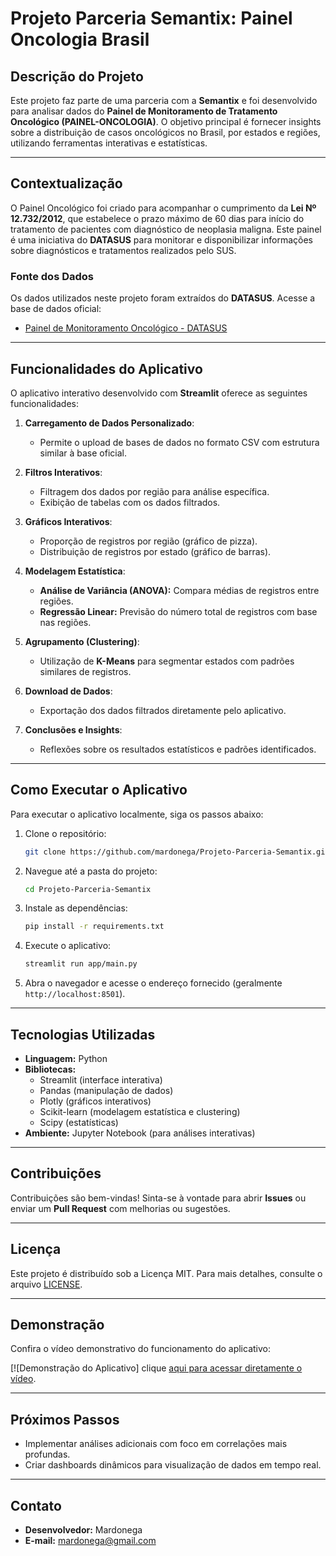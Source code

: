 
# **Projeto Parceria Semantix: Painel Oncologia Brasil**

## **Descrição do Projeto**
Este projeto faz parte de uma parceria com a **Semantix** e foi desenvolvido para analisar dados do **Painel de Monitoramento de Tratamento Oncológico (PAINEL-ONCOLOGIA)**. O objetivo principal é fornecer insights sobre a distribuição de casos oncológicos no Brasil, por estados e regiões, utilizando ferramentas interativas e estatísticas.

---

## **Contextualização**
O Painel Oncológico foi criado para acompanhar o cumprimento da **Lei Nº 12.732/2012**, que estabelece o prazo máximo de 60 dias para início do tratamento de pacientes com diagnóstico de neoplasia maligna. Este painel é uma iniciativa do **DATASUS** para monitorar e disponibilizar informações sobre diagnósticos e tratamentos realizados pelo SUS.

### **Fonte dos Dados**
Os dados utilizados neste projeto foram extraídos do **DATASUS**. Acesse a base de dados oficial:
- [Painel de Monitoramento Oncológico - DATASUS](http://tabnet.datasus.gov.br/cgi/dhdat.exe?PAINEL_ONCO/PAINEL_ONCOLOGIABR.def)

---

## **Funcionalidades do Aplicativo**
O aplicativo interativo desenvolvido com **Streamlit** oferece as seguintes funcionalidades:

1. **Carregamento de Dados Personalizado**:
   - Permite o upload de bases de dados no formato CSV com estrutura similar à base oficial.
   
2. **Filtros Interativos**:
   - Filtragem dos dados por região para análise específica.
   - Exibição de tabelas com os dados filtrados.

3. **Gráficos Interativos**:
   - Proporção de registros por região (gráfico de pizza).
   - Distribuição de registros por estado (gráfico de barras).

4. **Modelagem Estatística**:
   - **Análise de Variância (ANOVA):** Compara médias de registros entre regiões.
   - **Regressão Linear:** Previsão do número total de registros com base nas regiões.

5. **Agrupamento (Clustering)**:
   - Utilização de **K-Means** para segmentar estados com padrões similares de registros.

6. **Download de Dados**:
   - Exportação dos dados filtrados diretamente pelo aplicativo.

7. **Conclusões e Insights**:
   - Reflexões sobre os resultados estatísticos e padrões identificados.

---

## **Como Executar o Aplicativo**
Para executar o aplicativo localmente, siga os passos abaixo:

1. Clone o repositório:
   ```bash
   git clone https://github.com/mardonega/Projeto-Parceria-Semantix.git
   ```
2. Navegue até a pasta do projeto:
   ```bash
   cd Projeto-Parceria-Semantix
   ```
3. Instale as dependências:
   ```bash
   pip install -r requirements.txt
   ```
4. Execute o aplicativo:
   ```bash
   streamlit run app/main.py
   ```
5. Abra o navegador e acesse o endereço fornecido (geralmente `http://localhost:8501`).

---

## **Tecnologias Utilizadas**
- **Linguagem:** Python
- **Bibliotecas:**
  - Streamlit (interface interativa)
  - Pandas (manipulação de dados)
  - Plotly (gráficos interativos)
  - Scikit-learn (modelagem estatística e clustering)
  - Scipy (estatísticas)
- **Ambiente:** Jupyter Notebook (para análises interativas)

---

## **Contribuições**
Contribuições são bem-vindas! Sinta-se à vontade para abrir **Issues** ou enviar um **Pull Request** com melhorias ou sugestões.

---

## **Licença**
Este projeto é distribuído sob a Licença MIT. Para mais detalhes, consulte o arquivo [LICENSE](LICENSE).

---

## **Demonstração**
Confira o vídeo demonstrativo do funcionamento do aplicativo:

[![Demonstração do Aplicativo] clique [aqui para acessar diretamente o vídeo](video/novo_video_semantix.webm).

---

## **Próximos Passos**
- Implementar análises adicionais com foco em correlações mais profundas.
- Criar dashboards dinâmicos para visualização de dados em tempo real.

---

## **Contato**
- **Desenvolvedor:** Mardonega  
- **E-mail:** [mardonega@gmail.com](mailto:mardonega@gmail.com)

 ```
